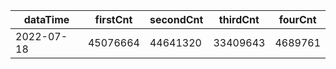 |dataTime|firstCnt|secondCnt|thirdCnt|fourCnt|
|-|-|-|-|-|
|2022-07-18|45076664|44641320|33409643|4689761|